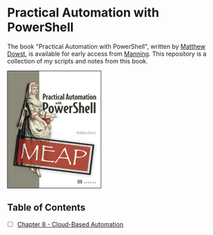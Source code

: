 # Practical Automation with PowerShell
The book "Practical Automation with PowerShell", written by [Matthew Dowst](https://github.com/mdowst), is available for early access from [Manning](https://www.manning.com/books/practical-automation-with-powershell). This repository is a collection of my scripts and notes from this book.

![](img/2022-08-08-04-41-32.png)

## Table of Contents

- [ ] [Chapter 8 - Cloud-Based Automation](/ch8-azure-automation/_index.md)
